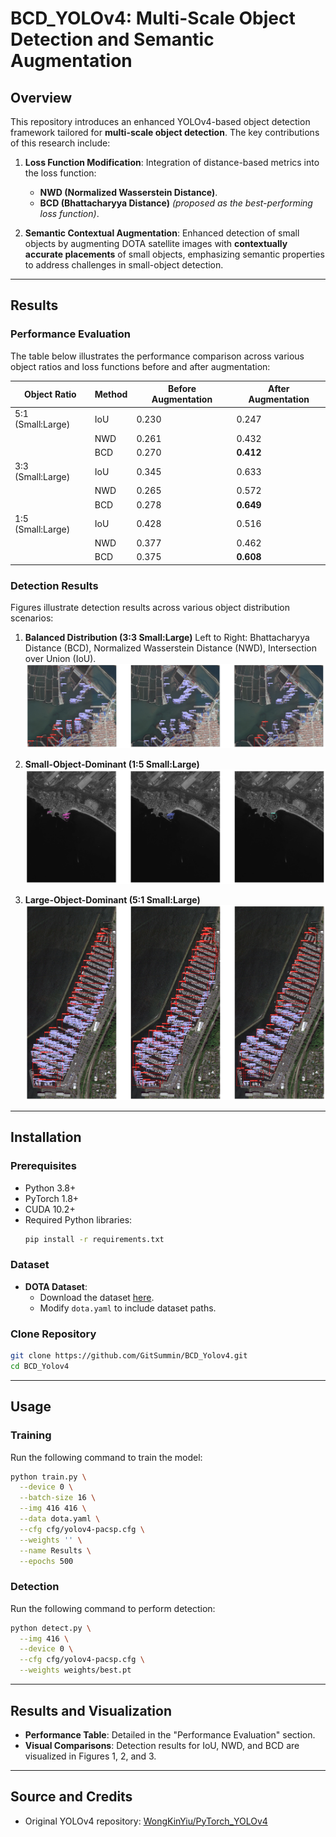 # BCD_YOLOv4: Multi-Scale Object Detection and Semantic Augmentation

## Overview

This repository introduces an enhanced YOLOv4-based object detection framework tailored for **multi-scale object detection**. The key contributions of this research include:

1. **Loss Function Modification**: Integration of distance-based metrics into the loss function:
   - **NWD (Normalized Wasserstein Distance)**.
   - **BCD (Bhattacharyya Distance)** *(proposed as the best-performing loss function)*.

2. **Semantic Contextual Augmentation**: Enhanced detection of small objects by augmenting DOTA satellite images with **contextually accurate placements** of small objects, emphasizing semantic properties to address challenges in small-object detection.

---

## Results

### Performance Evaluation
The table below illustrates the performance comparison across various object ratios and loss functions before and after augmentation:

| Object Ratio        | Method | Before Augmentation | After Augmentation |
|---------------------|--------|---------------------|--------------------|
| 5:1 (Small:Large)   | IoU    | 0.230               | 0.247              |
|                     | NWD    | 0.261               | 0.432              |
|                     | BCD    | 0.270               | **0.412**          |
| 3:3 (Small:Large)   | IoU    | 0.345               | 0.633              |
|                     | NWD    | 0.265               | 0.572              |
|                     | BCD    | 0.278               | **0.649**          |
| 1:5 (Small:Large)   | IoU    | 0.428               | 0.516              |
|                     | NWD    | 0.377               | 0.462              |
|                     | BCD    | 0.375               | **0.608**          |

### Detection Results

Figures illustrate detection results across various object distribution scenarios:

1. **Balanced Distribution (3:3 Small:Large)**
   Left to Right: Bhattacharyya Distance (BCD), Normalized Wasserstein Distance (NWD), Intersection over Union (IoU).
   ![3:3 Results](figure/detect_1.png)

2. **Small-Object-Dominant (1:5 Small:Large)**
   ![1:5 Results](figure/detect_3.png)

3. **Large-Object-Dominant (5:1 Small:Large)**
   ![5:1 Results](figure/detect_2.png)

---

## Installation

### Prerequisites
- Python 3.8+
- PyTorch 1.8+
- CUDA 10.2+
- Required Python libraries:
  ```bash
  pip install -r requirements.txt
  ```

### Dataset
- **DOTA Dataset**:
  - Download the dataset [here](https://captain-whu.github.io/DOTA/).
  - Modify `dota.yaml` to include dataset paths.

### Clone Repository
```bash
git clone https://github.com/GitSummin/BCD_Yolov4.git
cd BCD_Yolov4
```

---

## Usage

### Training
Run the following command to train the model:
```bash
python train.py \
  --device 0 \
  --batch-size 16 \
  --img 416 416 \
  --data dota.yaml \
  --cfg cfg/yolov4-pacsp.cfg \
  --weights '' \
  --name Results \
  --epochs 500
```

### Detection
Run the following command to perform detection:
```bash
python detect.py \
  --img 416 \
  --device 0 \
  --cfg cfg/yolov4-pacsp.cfg \
  --weights weights/best.pt
```

---

## Results and Visualization

- **Performance Table**: Detailed in the "Performance Evaluation" section.
- **Visual Comparisons**: Detection results for IoU, NWD, and BCD are visualized in Figures 1, 2, and 3.

---

## Source and Credits

- Original YOLOv4 repository: [WongKinYiu/PyTorch_YOLOv4](https://github.com/WongKinYiu/PyTorch_YOLOv4)

